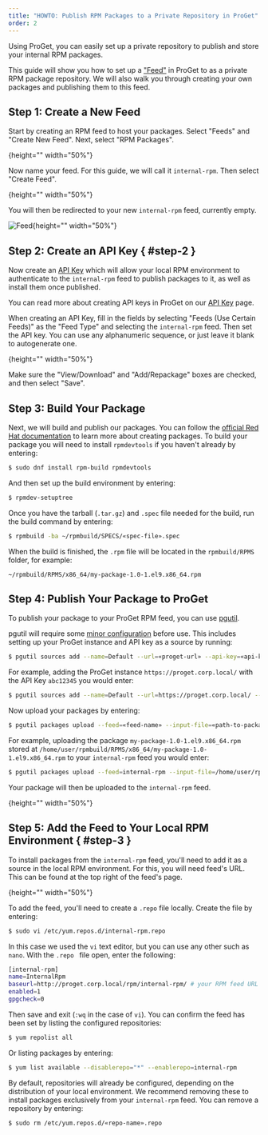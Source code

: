 ```yaml
---
title: "HOWTO: Publish RPM Packages to a Private Repository in ProGet"
order: 2
---
```


Using ProGet, you can easily set up a private repository to publish and store your internal RPM packages.

This guide will show you how to set up a ["Feed"](/docs/proget/feeds/feed-overview) in ProGet to as a private RPM package repository. We will also walk you through creating your own packages and publishing them to this feed.

## Step 1: Create a New Feed

Start by creating an RPM feed to host your packages. Select "Feeds" and "Create New Feed". Next, select "RPM Packages".

![](){height="" width="50%"}

Now name your feed. For this guide, we will call it `internal-rpm`. Then select "Create Feed".

![](){height="" width="50%"}

You will then be redirected to your new `internal-rpm` feed, currently empty.

![Feed](/resources/docs/proget-conda-internal-emptyfeed.png){height="" width="50%"}

## Step 2: Create an API Key { #step-2 }

Now create an [API Key](/docs/proget/reference-api/proget-apikeys) which will allow your local RPM environment to authenticate to the `internal-rpm` feed to publish packages to it, as well as install them once published.

You can read more about creating API keys in ProGet on our [API Key](/docs/proget/reference-api/proget-apikeys) page. 

When creating an API Key, fill in the fields by selecting "Feeds (Use Certain Feeds)" as the "Feed Type" and selecting the `internal-rpm` feed. Then set the API key. You can use any alphanumeric sequence, or just leave it blank to autogenerate one.

![](){height="" width="50%"}

Make sure the "View/Download" and "Add/Repackage" boxes are checked, and then select "Save".

## Step 3: Build Your Package

Next, we will build and publish our packages. You can follow the [official Red Hat documentation](https://www.redhat.com/sysadmin/create-rpm-package) to learn more about creating packages. To build your package you will need to install `rpmdevtools` if you haven't already by entering:

```bash
$ sudo dnf install rpm-build rpmdevtools 
```

And then set up the build environment by entering:

```bash
$ rpmdev-setuptree 
```

Once you have the tarball (`.tar.gz`) and `.spec` file needed for the build, run the build command by entering:

```bash
$ rpmbuild -ba ~/rpmbuild/SPECS/«spec-file».spec
```
 
When the build is finished, the `.rpm` file will be located in the `rpmbuild/RPMS` folder, for example:

`~/rpmbuild/RPMS/x86_64/my-package-1.0-1.el9.x86_64.rpm`

## Step 4: Publish Your Package to ProGet

To publish your package to your ProGet RPM feed, you can use [pgutil](/docs/proget/reference-api/proget-pgutil).

pgutil will require some [minor configuration](/docs/proget/reference-api/proget-pgutil#sources) before use. This includes setting up your ProGet instance and API key as a source by running:

```bash
$ pgutil sources add --name=Default --url=«proget-url» --api-key=«api-key»
```

For example, adding the ProGet instance `https://proget.corp.local/` with the API Key `abc12345` you would enter:

```bash
$ pgutil sources add --name=Default --url=https://proget.corp.local/ --api-key=abc12345
```

Now upload your packages by entering:

```bash
$ pgutil packages upload --feed=«feed-name» --input-file=«path-to-package»
```

For example, uploading the package `my-package-1.0-1.el9.x86_64.rpm` stored at `/home/user/rpmbuild/RPMS/x86_64/my-package-1.0-1.el9.x86_64.rpm` to your `internal-rpm` feed you would enter:

```bash
$ pgutil packages upload --feed=internal-rpm --input-file=/home/user/rpmbuild/RPMS/x86_64/my-package-1.0-1.el9.x86_64.rpm
```

Your package will then be uploaded to the `internal-rpm` feed.

![](){height="" width="50%"}

## Step 5: Add the Feed to Your Local RPM Environment { #step-3 }

To install packages from the `internal-rpm` feed, you'll need to add it as a source in the local RPM environment. For this, you will need feed's URL. This can be found at the top right of the feed's page.

![](){height="" width="50%"}

To add the feed, you'll need to create a `.repo` file locally. Create the file by entering: 

```bash
$ sudo vi /etc/yum.repos.d/internal-rpm.repo  
```

In this case we used the `vi` text editor, but you can use any other such as `nano`. With the `.repo ` file open, enter the following:

```bash
[internal-rpm]
name=InternalRpm 
baseurl=http://proget.corp.local/rpm/internal-rpm/ # your RPM feed URL
enabled=1 
gpgcheck=0 
```

Then save and exit (`:wq` in the case of `vi`). You can confirm the feed has been set by listing the configured repositories:

```bash
$ yum repolist all
```

Or listing packages by entering:

```bash
$ yum list available --disablerepo="*" --enablerepo=internal-rpm
```

By default, repositories will already be configured, depending on the distribution of your local environment. We recommend removing these to install packages exclusively from your `internal-rpm` feed. You can remove a repository by entering:

```bash
$ sudo rm /etc/yum.repos.d/«repo-name».repo
```
